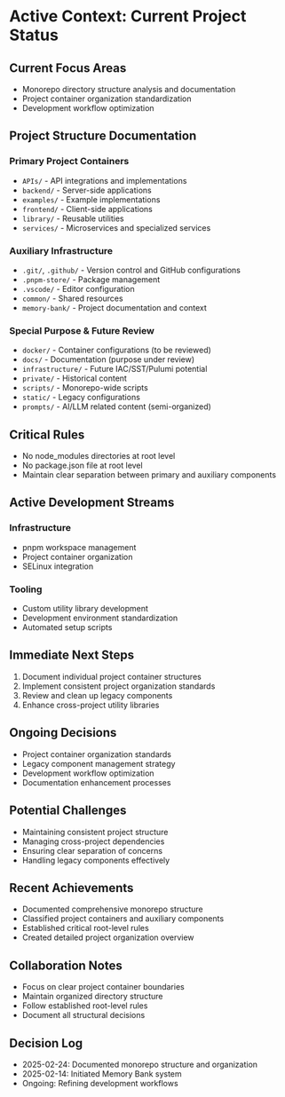 # Active Context: Current Project Status

## Current Focus Areas

- Monorepo directory structure analysis and documentation
- Project container organization standardization
- Development workflow optimization

## Project Structure Documentation

### Primary Project Containers

- `APIs/` - API integrations and implementations
- `backend/` - Server-side applications
- `examples/` - Example implementations
- `frontend/` - Client-side applications
- `library/` - Reusable utilities
- `services/` - Microservices and specialized services

### Auxiliary Infrastructure

- `.git/`, `.github/` - Version control and GitHub configurations
- `.pnpm-store/` - Package management
- `.vscode/` - Editor configuration
- `common/` - Shared resources
- `memory-bank/` - Project documentation and context

### Special Purpose & Future Review

- `docker/` - Container configurations (to be reviewed)
- `docs/` - Documentation (purpose under review)
- `infrastructure/` - Future IAC/SST/Pulumi potential
- `private/` - Historical content
- `scripts/` - Monorepo-wide scripts
- `static/` - Legacy configurations
- `prompts/` - AI/LLM related content (semi-organized)

## Critical Rules

- No node_modules directories at root level
- No package.json file at root level
- Maintain clear separation between primary and auxiliary components

## Active Development Streams

### Infrastructure

- pnpm workspace management
- Project container organization
- SELinux integration

### Tooling

- Custom utility library development
- Development environment standardization
- Automated setup scripts

## Immediate Next Steps

1. Document individual project container structures
2. Implement consistent project organization standards
3. Review and clean up legacy components
4. Enhance cross-project utility libraries

## Ongoing Decisions

- Project container organization standards
- Legacy component management strategy
- Development workflow optimization
- Documentation enhancement processes

## Potential Challenges

- Maintaining consistent project structure
- Managing cross-project dependencies
- Ensuring clear separation of concerns
- Handling legacy components effectively

## Recent Achievements

- Documented comprehensive monorepo structure
- Classified project containers and auxiliary components
- Established critical root-level rules
- Created detailed project organization overview

## Collaboration Notes

- Focus on clear project container boundaries
- Maintain organized directory structure
- Follow established root-level rules
- Document all structural decisions

## Decision Log

- 2025-02-24: Documented monorepo structure and organization
- 2025-02-14: Initiated Memory Bank system
- Ongoing: Refining development workflows
